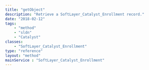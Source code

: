 ```yaml
---
title: "getObject"
description: "Retrieve a SoftLayer_Catalyst_Enrollment record."
date: "2018-02-12"
tags:
    - "method"
    - "sldn"
    - "Catalyst"
classes:
    - "SoftLayer_Catalyst_Enrollment"
type: "reference"
layout: "method"
mainService : "SoftLayer_Catalyst_Enrollment"
---
```

